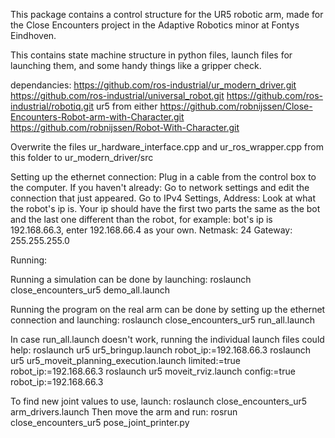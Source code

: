This package contains a control structure for the UR5 robotic arm, made for the Close Encounters project in the Adaptive Robotics minor at Fontys Eindhoven.

This contains state machine structure in python files, launch files for launching them, and some handy things like a gripper check.

dependancies:
https://github.com/ros-industrial/ur_modern_driver.git
https://github.com/ros-industrial/universal_robot.git
https://github.com/ros-industrial/robotiq.git
ur5 from either
    https://github.com/robnijssen/Close-Encounters-Robot-arm-with-Character.git
    https://github.com/robnijssen/Robot-With-Character.git

Overwrite the files ur_hardware_interface.cpp and ur_ros_wrapper.cpp from this folder to ur_modern_driver/src



Setting up the ethernet connection:
Plug in a cable from the control box to the computer.
If you haven't already:
    Go to network settings and edit the connection that just appeared. 
    Go to IPv4 Settings, 
        Address: 
            Look at what the robot's ip is.
            Your ip should have the first two parts the same as the bot and the last one different than the robot, for example: bot's ip is 192.168.66.3, enter 192.168.66.4 as your own.
        Netmask: 24
        Gateway: 255.255.255.0






Running:

Running a simulation can be done by launching:
roslaunch close_encounters_ur5 demo_all.launch

Running the program on the real arm can be done by setting up the ethernet connection and launching:
roslaunch close_encounters_ur5 run_all.launch

In case run_all.launch doesn't work, running the individual launch files could help:
roslaunch ur5 ur5_bringup.launch robot_ip:=192.168.66.3
roslaunch ur5 ur5_moveit_planning_execution.launch limited:=true robot_ip:=192.168.66.3
roslaunch ur5 moveit_rviz.launch config:=true robot_ip:=192.168.66.3

To find new joint values to use, launch:
roslaunch close_encounters_ur5 arm_drivers.launch
Then move the arm and run:
rosrun close_encounters_ur5 pose_joint_printer.py